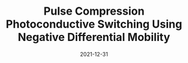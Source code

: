 ---
title: "Pulse Compression Photoconductive Switching Using Negative Differential Mobility"
collection: publications
permalink: /publication/2021-12-31-PCSS_4
date: 2021-12-31
venue: 'IEEE Transactions on Electron Devices'
paperurl: 'https://doi.org/10.1109/TED.2021.3136500'
citation: '<b>Dowling, K.M.</b>, Dong, Y., Hall, D., Mukherjee, S., Schneider, J.D., Hau-Riege, S., Harrison, S.E., Leos, L., Conway, A., Rakheja, S., and Voss, L.F., “Pulse Compression Photoconductive Switching Using Negative Differential Mobility,” IEEE Transactions on Electron Devices, vol. 69, 2, pp. 590-596, 2022.'
link: 'https://doi.org/10.1109/TED.2021.3136500'
category: 'PCSS'

---